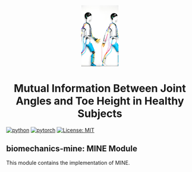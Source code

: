 <p align="center">
  <img src="../Logo01.jpg" width=20% height="20%" >
</p>

<h1 align='center'>Mutual Information Between Joint Angles and Toe Height in Healthy Subjects</h1>

[![python](https://img.shields.io/badge/Python-3.8.10-3776AB.svg?style=flat&logo=python&logoColor=white)](https://www.python.org)
[![pytorch](https://img.shields.io/badge/PyTorch-2.0.1-EE4C2C.svg?style=flat&logo=pytorch)](https://pytorch.org)
[![License: MIT](https://img.shields.io/badge/License-MIT-green.svg)](https://opensource.org/licenses/MIT)

## biomechanics-mine: MINE Module

This module contains the implementation of MINE.
